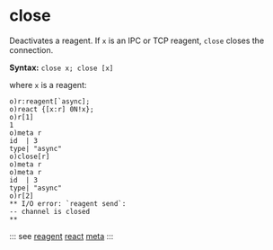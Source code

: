 # close

Deactivates a reagent. If `x` is an IPC or TCP reagent, `close` closes the connection.

**Syntax:** ```close x; close [x]```

where `x` is a reagent:

```o
o)r:reagent[`async];
o)react {[x:r] 0N!x};
o)r[1]
1
o)meta r
id  | 3
type| "async"
o)close[r]
o)meta r
o)meta r
id  | 3
type| "async"
o)r[2]
** I/O error: `reagent send`:
-- channel is closed
**
```

::: see
[reagent](/verbs/other/reagent.md)
[react](/verbs/other/react.md)
[meta](/verbs/other/meta.md)
:::
